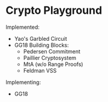 # Crypto Playground

Implemented:
- Yao's Garbled Circuit
- GG18 Building Blocks:
  - Pedersen Commitment
  - Paillier Cryptosystem
  - MtA (w/o Range Proofs)
  - Feldman VSS

Implementing:
- GG18

